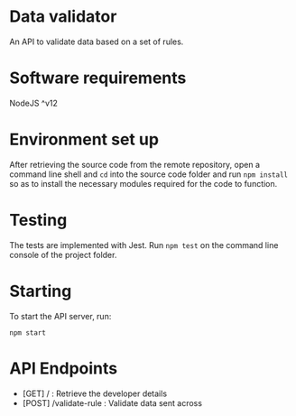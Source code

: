 # Data validator
An API to validate data based on a set of rules. 

# Software requirements
NodeJS ^v12

# Environment set up
After retrieving the source code from the remote repository, open a command line shell and `cd` into the source code folder and run `npm install` so as to install the necessary modules required for the code to function. 


# Testing 
The tests are implemented with Jest.
Run `npm test` on the command line console of the project folder.

# Starting
To start the API server, run:

`npm start`

# API Endpoints
- [GET] / : Retrieve the developer details
- [POST] /validate-rule : Validate data sent across